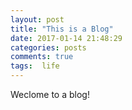 ```yaml
---
layout: post
title: "This is a Blog"
date: 2017-01-14 21:48:29
categories: posts
comments: true
tags:  life
---
```


Weclome to a blog!






